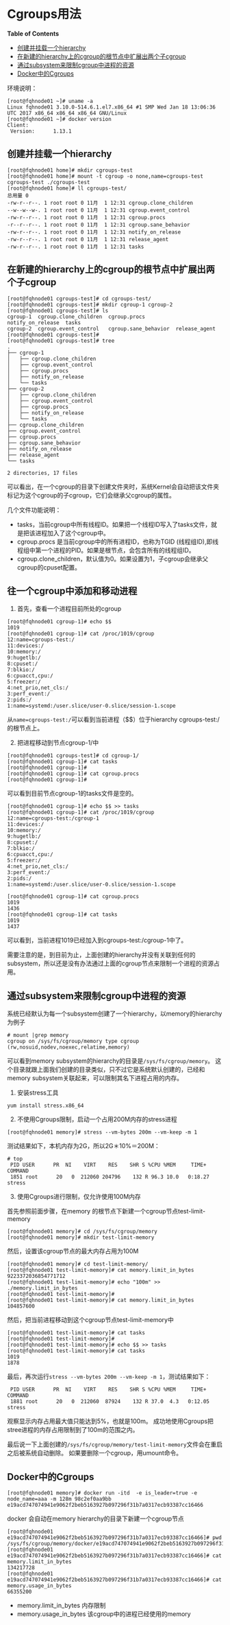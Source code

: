 # Cgroups用法

**Table of Contents**
<!-- BEGIN MUNGE: GENERATED_TOC -->
  - [创建并挂载一个hierarchy](#创建并挂载一个hierarchy)
  - [在新建的hierarchy上的cgroup的根节点中扩展出两个子cgroup](#在新建的hierarchy上的cgroup的根节点中扩展出两个子cgroup)
  - [通过subsystem来限制cgroup中进程的资源](#通过subsystem来限制cgroup中进程的资源)
  - [Docker中的Cgroups](#docker中的cgroups)

<!-- END MUNGE: GENERATED_TOC -->

环境说明：
```shell
[root@fqhnode01 ~]# uname -a
Linux fqhnode01 3.10.0-514.6.1.el7.x86_64 #1 SMP Wed Jan 18 13:06:36 UTC 2017 x86_64 x86_64 x86_64 GNU/Linux
[root@fqhnode01 ~]# docker version
Client:
 Version:      1.13.1
```

## 创建并挂载一个hierarchy
```shell
[root@fqhnode01 home]# mkdir cgroups-test
[root@fqhnode01 home]# mount -t cgroup -o none,name=cgroups-test cgroups-test ./cgroups-test
[root@fqhnode01 home]# ll cgroups-test/
总用量 0
-rw-r--r--. 1 root root 0 11月  1 12:31 cgroup.clone_children
--w--w--w-. 1 root root 0 11月  1 12:31 cgroup.event_control
-rw-r--r--. 1 root root 0 11月  1 12:31 cgroup.procs
-r--r--r--. 1 root root 0 11月  1 12:31 cgroup.sane_behavior
-rw-r--r--. 1 root root 0 11月  1 12:31 notify_on_release
-rw-r--r--. 1 root root 0 11月  1 12:31 release_agent
-rw-r--r--. 1 root root 0 11月  1 12:31 tasks
```

## 在新建的hierarchy上的cgroup的根节点中扩展出两个子cgroup
```shell
[root@fqhnode01 cgroups-test]# cd cgroups-test/
[root@fqhnode01 cgroups-test]# mkdir cgroup-1 cgroup-2
[root@fqhnode01 cgroups-test]# ls
cgroup-1  cgroup.clone_children  cgroup.procs          notify_on_release  tasks
cgroup-2  cgroup.event_control   cgroup.sane_behavior  release_agent
[root@fqhnode01 cgroups-test]# 
[root@fqhnode01 cgroups-test]# tree
.
├── cgroup-1
│   ├── cgroup.clone_children
│   ├── cgroup.event_control
│   ├── cgroup.procs
│   ├── notify_on_release
│   └── tasks
├── cgroup-2
│   ├── cgroup.clone_children
│   ├── cgroup.event_control
│   ├── cgroup.procs
│   ├── notify_on_release
│   └── tasks
├── cgroup.clone_children
├── cgroup.event_control
├── cgroup.procs
├── cgroup.sane_behavior
├── notify_on_release
├── release_agent
└── tasks

2 directories, 17 files
```
可以看出，在一个cgroup的目录下创建文件夹时，系统Kernel会自动把该文件夹标记为这个cgroup的子cgroup，它们会继承父cgroup的属性。

几个文件功能说明：
- tasks，当前cgroup中所有线程ID。如果把一个线程ID写入了tasks文件，就是把该进程加入了这个cgroup中。
- cgroup.procs 是当前cgroup中的所有进程ID，也称为TGID (线程组ID),即线程组中第一个进程的PID。如果是根节点，会包含所有的线程组ID。
- cgroup.clone_children，默认值为0。如果设置为1，子cgroup会继承父cgroup的cpuset配置。

## 往一个cgroup中添加和移动进程
1. 首先，查看一个进程目前所处的cgroup
```shell
[root@fqhnode01 cgroup-1]# echo $$
1019
[root@fqhnode01 cgroup-1]# cat /proc/1019/cgroup 
12:name=cgroups-test:/
11:devices:/
10:memory:/
9:hugetlb:/
8:cpuset:/
7:blkio:/
6:cpuacct,cpu:/
5:freezer:/
4:net_prio,net_cls:/
3:perf_event:/
2:pids:/
1:name=systemd:/user.slice/user-0.slice/session-1.scope
```
从`name=cgroups-test:/`可以看到当前进程（$$）位于hierarchy cgroups-test:/的根节点上。

2. 把进程移动到节点cgroup-1/中
```shell
[root@fqhnode01 cgroups-test]# cd cgroup-1/
[root@fqhnode01 cgroup-1]# cat tasks 
[root@fqhnode01 cgroup-1]# 
[root@fqhnode01 cgroup-1]# cat cgroup.procs 
[root@fqhnode01 cgroup-1]#
```
可以看到目前节点cgroup-1的tasks文件是空的。
```shell
[root@fqhnode01 cgroup-1]# echo $$ >> tasks
[root@fqhnode01 cgroup-1]# cat /proc/1019/cgroup 
12:name=cgroups-test:/cgroup-1
11:devices:/
10:memory:/
9:hugetlb:/
8:cpuset:/
7:blkio:/
6:cpuacct,cpu:/
5:freezer:/
4:net_prio,net_cls:/
3:perf_event:/
2:pids:/
1:name=systemd:/user.slice/user-0.slice/session-1.scope

[root@fqhnode01 cgroup-1]# cat cgroup.procs 
1019
1436
[root@fqhnode01 cgroup-1]# cat tasks 
1019
1437
```
可以看到，当前进程1019已经加入到cgroups-test:/cgroup-1中了。

需要注意的是，到目前为止，上面创建的hierarchy并没有关联到任何的subsystem，所以还是没有办法通过上面的cgroup节点来限制一个进程的资源占用。

## 通过subsystem来限制cgroup中进程的资源
系统已经默认为每一个subsystem创建了一个hierarchy，以memory的hierarchy为例子
```shell
# mount |grep memory
cgroup on /sys/fs/cgroup/memory type cgroup (rw,nosuid,nodev,noexec,relatime,memory)
```
可以看到memory subsystem的hierarchy的目录是`/sys/fs/cgroup/memory`。 
这个目录就跟上面我们创建的目录类似，只不过它是系统默认创建的，已经和memory subsystem关联起来，可以限制其名下进程占用的内存。

1. 安装stress工具
```shell
yum install stress.x86_64
```

2. 不使用Cgroups限制，启动一个占用200M内存的stress进程
```shell
[root@fqhnode01 memory]# stress --vm-bytes 200m --vm-keep -m 1
```
测试结果如下，本机内存为2G，所以2G＊10%＝200M：
```shell
# top
 PID USER      PR  NI    VIRT    RES    SHR S %CPU %MEM     TIME+ COMMAND                                                     
 1851 root      20   0  212060 204796    132 R 96.3 10.0   0:18.27 stress  
```

3. 使用Cgroups进行限制，仅允许使用100M内存  

首先参照前面步骤，在memory 的根节点下新建一个cgroup节点test-limit-memory
```shell
[root@fqhnode01 memory]# cd /sys/fs/cgroup/memory
[root@fqhnode01 memory]# mkdir test-limit-memory
```
然后，设置该cgroup节点的最大内存占用为100M
```shell
[root@fqhnode01 memory]# cd test-limit-memory/
[root@fqhnode01 test-limit-memory]# cat memory.limit_in_bytes 
9223372036854771712
[root@fqhnode01 test-limit-memory]# echo "100m" >> ./memory.limit_in_bytes 
[root@fqhnode01 test-limit-memory]# 
[root@fqhnode01 test-limit-memory]# cat memory.limit_in_bytes 
104857600
```
然后，把当前进程移动到这个cgroup节点test-limit-memory中 
```shell
[root@fqhnode01 test-limit-memory]# cat tasks 
[root@fqhnode01 test-limit-memory]# 
[root@fqhnode01 test-limit-memory]# echo $$ >> tasks 
[root@fqhnode01 test-limit-memory]# cat tasks 
1019
1878
```
最后，再次运行`stress --vm-bytes 200m --vm-keep -m 1`，测试结果如下：
```shell
 PID USER      PR  NI    VIRT    RES    SHR S %CPU %MEM     TIME+ COMMAND                                                     
 1881 root      20   0  212060  87924    132 R 37.0  4.3   0:12.05 stress  
```
观察显示内存占用最大值只能达到5%，也就是100m。 成功地使用Cgroups把stree进程的内存占用限制到了100m的范围之内。

最后说一下上面创建的`/sys/fs/cgroup/memory/test-limit-memory`文件会在重启之后被系统自动删除。
如果要删除一个cgroup，用umount命令。

## Docker中的Cgroups
```shell
[root@fqhnode01 memory]# docker run -itd  -e is_leader=true -e node_name=aaa -m 128m 98c2ef0aa9bb
e19acd747074941e9062f2beb5163927b097296f31b7a0317ecb93387cc16466
```
docker 会自动在memory hierarchy的目录下新建一个cgroup节点
```shell
[root@fqhnode01 e19acd747074941e9062f2beb5163927b097296f31b7a0317ecb93387cc16466]# pwd
/sys/fs/cgroup/memory/docker/e19acd747074941e9062f2beb5163927b097296f31b7a0317ecb93387cc16466
[root@fqhnode01 e19acd747074941e9062f2beb5163927b097296f31b7a0317ecb93387cc16466]# cat memory.limit_in_bytes 
134217728
[root@fqhnode01 e19acd747074941e9062f2beb5163927b097296f31b7a0317ecb93387cc16466]# cat memory.usage_in_bytes 
66355200
```

- memory.limit_in_bytes 内存限制
- memory.usage_in_bytes 该cgroup中的进程已经使用的memory



